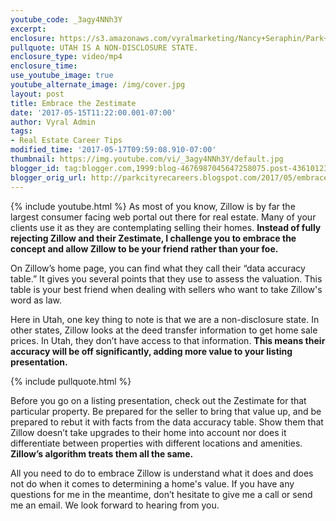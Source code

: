 ```yaml
---
youtube_code: _3agy4NNh3Y
excerpt:
enclosure: https://s3.amazonaws.com/vyralmarketing/Nancy+Seraphin/Park+City+Real+Estate+Careers-+Use+Zillow+to+your+advantage.mp4
pullquote: UTAH IS A NON-DISCLOSURE STATE.
enclosure_type: video/mp4
enclosure_time:
use_youtube_image: true
youtube_alternate_image: /img/cover.jpg
layout: post
title: Embrace the Zestimate
date: '2017-05-15T11:22:00.001-07:00'
author: Vyral Admin
tags:
- Real Estate Career Tips
modified_time: '2017-05-17T09:59:08.910-07:00'
thumbnail: https://img.youtube.com/vi/_3agy4NNh3Y/default.jpg
blogger_id: tag:blogger.com,1999:blog-4676987045647258075.post-436101230548652284
blogger_orig_url: http://parkcityrecareers.blogspot.com/2017/05/embrace-zestimate.html
---
```

{% include youtube.html %}
As most of you know, Zillow is by far the largest consumer facing web portal out there for real estate. Many of your clients use it as they are contemplating selling their homes. **Instead of fully rejecting Zillow and their Zestimate, I challenge you to embrace the concept and allow Zillow to be your friend rather than your foe.**

On Zillow’s home page, you can find what they call their “data accuracy table.” It gives you several points that they use to assess the valuation. This table is your best friend when dealing with sellers who want to take Zillow's word as law.

Here in Utah, one key thing to note is that we are a non-disclosure state. In other states, Zillow looks at the deed transfer information to get home sale prices. In Utah, they don’t have access to that information. **This means their accuracy will be off significantly, adding more value to your listing presentation.**

{% include pullquote.html %}

Before you go on a listing presentation, check out the Zestimate for that particular property. Be prepared for the seller to bring that value up, and be prepared to rebut it with facts from the data accuracy table. Show them that Zillow doesn’t take upgrades to their home into account nor does it differentiate between properties with different locations and amenities. **Zillow’s algorithm treats them all the same.**

All you need to do to embrace Zillow is understand what it does and does not do when it comes to determining a home's value. If you have any questions for me in the meantime, don’t hesitate to give me a call or send me an email. We look forward to hearing from you.
